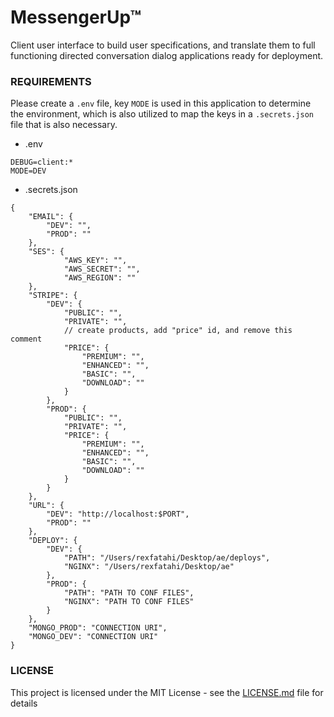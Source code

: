 # MessengerUp™ 

Client user interface to build user specifications, and translate them to full functioning directed conversation dialog applications ready for deployment.

### REQUIREMENTS

Please create a `.env` file, key `MODE` is used in this application to determine the environment, which is also utilized to map the keys in a `.secrets.json` file that is also necessary.

* .env
```
DEBUG=client:*
MODE=DEV
```

* .secrets.json
```
{
	"EMAIL": {
		"DEV": "",
		"PROD": ""
	},
	"SES": {
			"AWS_KEY": "", 
			"AWS_SECRET": "", 
			"AWS_REGION": ""
	},
	"STRIPE": {
		"DEV": {
			"PUBLIC": "",
			"PRIVATE": "",
			// create products, add "price" id, and remove this comment
			"PRICE": {
				"PREMIUM": "",
				"ENHANCED": "",
				"BASIC": "",
				"DOWNLOAD": ""
			}
		},
		"PROD": {
			"PUBLIC": "",
			"PRIVATE": "",
			"PRICE": {
				"PREMIUM": "",
				"ENHANCED": "",
				"BASIC": "",
				"DOWNLOAD": ""
			}
		}
	},
	"URL": {
		"DEV": "http://localhost:$PORT",
		"PROD": ""
	},
	"DEPLOY": {
		"DEV": {
			"PATH": "/Users/rexfatahi/Desktop/ae/deploys",
			"NGINX": "/Users/rexfatahi/Desktop/ae"
		},
		"PROD": {
			"PATH": "PATH TO CONF FILES",
			"NGINX": "PATH TO CONF FILES"
		}
	},
	"MONGO_PROD": "CONNECTION URI",
	"MONGO_DEV": "CONNECTION URI"
}
```

### LICENSE

This project is licensed under the MIT License - see the [LICENSE.md](LICENSE.md) file for details
